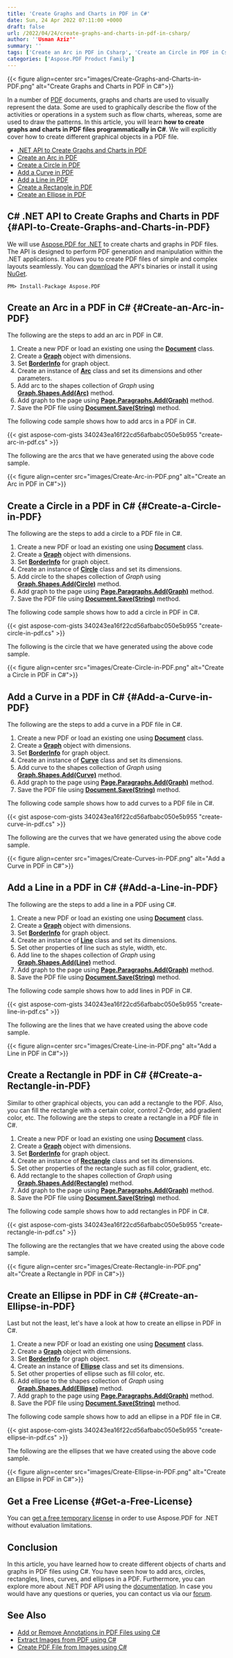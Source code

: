```yaml
---
title: 'Create Graphs and Charts in PDF in C#'
date: Sun, 24 Apr 2022 07:11:00 +0000
draft: false
url: /2022/04/24/create-graphs-and-charts-in-pdf-in-csharp/
author: ''Usman Aziz''
summary: ''
tags: ['Create an Arc in PDF in Csharp', 'Create an Circle in PDF in Csharp', 'Create an Ellipse in PDF in Csharp', 'Create an Line in PDF in Csharp', 'Create an Rectangle in PDF in Csharp', 'DotNet API to Create Graphs and Charts in PDF']
categories: ['Aspose.PDF Product Family']
---
```




{{< figure align=center src="images/Create-Graphs-and-Charts-in-PDF.png" alt="Create Graphs and Charts in PDF in C#">}}


In a number of [PDF][1] documents, graphs and charts are used to visually represent the data. Some are used to graphically describe the flow of the activities or operations in a system such as flow charts, whereas, some are used to draw the patterns. In this article, you will learn **how to create graphs and charts in PDF files programmatically in C#**. We will explicitly cover how to create different graphical objects in a PDF file.

*   [.NET API to Create Graphs and Charts in PDF][2]
*   [Create an Arc in PDF][3]
*   [Create a Circle in PDF][4]
*   [Add a Curve in PDF][5]
*   [Add a Line in PDF][6]
*   [Create a Rectangle in PDF][7]
*   [Create an Ellipse in PDF][8]

## C# .NET API to Create Graphs and Charts in PDF {#API-to-Create-Graphs-and-Charts-in-PDF}

We will use [Aspose.PDF for .NET][9] to create charts and graphs in PDF files. The API is designed to perform PDF generation and manipulation within the .NET applications. It allows you to create PDF files of simple and complex layouts seamlessly. You can [download][10] the API's binaries or install it using [NuGet][11].

```
PM> Install-Package Aspose.PDF
```

## Create an Arc in a PDF in C# {#Create-an-Arc-in-PDF}

The following are the steps to add an arc in PDF in C#.

1.  Create a new PDF or load an existing one using the **[Document][12]** class.
2.  Create a **[Graph][13]** object with dimensions.
3.  Set **[BorderInfo][14]** for graph object.
4.  Create an instance of **[Arc][15]** class and set its dimensions and other parameters.
5.  Add arc to the shapes collection of _Graph_ using **[Graph.Shapes.Add(Arc)][16]** method.
6.  Add graph to the page using **[Page.Paragraphs.Add(Graph)][17]** method.
7.  Save the PDF file using **[Document.Save(String)][18]** method.

The following code sample shows how to add arcs in a PDF in C#.

{{< gist aspose-com-gists 340243ea16f22cd56afbabc050e5b955 "create-arc-in-pdf.cs" >}}

The following are the arcs that we have generated using the above code sample.



{{< figure align=center src="images/Create-Arc-in-PDF.png" alt="Create an Arc in PDF in C#">}}


## Create a Circle in a PDF in C# {#Create-a-Circle-in-PDF}

The following are the steps to add a circle to a PDF file in C#.

1.  Create a new PDF or load an existing one using **[Document][19]** class.
2.  Create a **[Graph][20]** object with dimensions.
3.  Set ****[BorderInfo][21]**** for graph object.
4.  Create an instance of **[Circle][22]** class and set its dimensions.
5.  Add circle to the shapes collection of _Graph_ using **[Graph.Shapes.Add(Circle)][23]** method.
6.  Add graph to the page using **[Page.Paragraphs.Add(Graph)][24]** method.
7.  Save the PDF file using **[Document.Save(String)][25]** method.

The following code sample shows how to add a circle in PDF in C#.

{{< gist aspose-com-gists 340243ea16f22cd56afbabc050e5b955 "create-circle-in-pdf.cs" >}}

The following is the circle that we have generated using the above code sample.



{{< figure align=center src="images/Create-Circle-in-PDF.png" alt="Create a Circle in PDF in C#">}}


## Add a Curve in a PDF in C# {#Add-a-Curve-in-PDF}

The following are the steps to add a curve in a PDF file in C#.

1.  Create a new PDF or load an existing one using **[Document][26]** class.
2.  Create a **[Graph][27]** object with dimensions.
3.  Set ****[BorderInfo][28]**** for graph object.
4.  Create an instance of **[Curve][29]** class and set its dimensions.
5.  Add curve to the shapes collection of _Graph_ using **[Graph.Shapes.Add(Curve)][30]** method.
6.  Add graph to the page using **[Page.Paragraphs.Add(Graph)][31]** method.
7.  Save the PDF file using **[Document.Save(String)][32]** method.

The following code sample shows how to add curves to a PDF file in C#.

{{< gist aspose-com-gists 340243ea16f22cd56afbabc050e5b955 "create-curve-in-pdf.cs" >}}

The following are the curves that we have generated using the above code sample.



{{< figure align=center src="images/Create-Curves-in-PDF.png" alt="Add a Curve in PDF in C#">}}


## Add a Line in a PDF in C# {#Add-a-Line-in-PDF}

The following are the steps to add a line in a PDF using C#.

1.  Create a new PDF or load an existing one using **[Document][33]** class.
2.  Create a **[Graph][34]** object with dimensions.
3.  Set ****[BorderInfo][35]**** for graph object.
4.  Create an instance of **[Line][36]** class and set its dimensions.
5.  Set other properties of line such as style, width, etc.
6.  Add line to the shapes collection of _Graph_ using **[Graph.Shapes.Add(Line)][37]** method.
7.  Add graph to the page using **[Page.Paragraphs.Add(Graph)][38]** method.
8.  Save the PDF file using **[Document.Save(String)][39]** method.

The following code sample shows how to add lines in PDF in C#.

{{< gist aspose-com-gists 340243ea16f22cd56afbabc050e5b955 "create-line-in-pdf.cs" >}}

The following are the lines that we have created using the above code sample.



{{< figure align=center src="images/Create-Line-in-PDF.png" alt="Add a Line in PDF in C#">}}


## Create a Rectangle in PDF in C# {#Create-a-Rectangle-in-PDF}

Similar to other graphical objects, you can add a rectangle to the PDF. Also, you can fill the rectangle with a certain color, control Z-Order, add gradient color, etc. The following are the steps to create a rectangle in a PDF file in C#.

1.  Create a new PDF or load an existing one using **[Document][40]** class.
2.  Create a **[Graph][41]** object with dimensions.
3.  Set ****[BorderInfo][42]**** for graph object.
4.  Create an instance of **[Rectangle][43]** class and set its dimensions.
5.  Set other properties of the rectangle such as fill color, gradient, etc.
6.  Add rectangle to the shapes collection of _Graph_ using **[Graph.Shapes.Add(Rectangle)][44]** method.
7.  Add graph to the page using **[Page.Paragraphs.Add(Graph)][45]** method.
8.  Save the PDF file using **[Document.Save(String)][46]** method.

The following code sample shows how to add rectangles in PDF in C#.

{{< gist aspose-com-gists 340243ea16f22cd56afbabc050e5b955 "create-rectangle-in-pdf.cs" >}}

The following are the rectangles that we have created using the above code sample.



{{< figure align=center src="images/Create-Rectangle-in-PDF.png" alt="Create a Rectangle in PDF in C#">}}


## Create an Ellipse in PDF in C# {#Create-an-Ellipse-in-PDF}

Last but not the least, let's have a look at how to create an ellipse in PDF in C#.

1.  Create a new PDF or load an existing one using **[Document][47]** class.
2.  Create a **[Graph][48]** object with dimensions.
3.  Set ****[BorderInfo][49]**** for graph object.
4.  Create an instance of **[Ellipse][50]** class and set its dimensions.
5.  Set other properties of ellipse such as fill color, etc.
6.  Add ellipse to the shapes collection of _Graph_ using **[Graph.Shapes.Add(Ellipse)][51]** method.
7.  Add graph to the page using **[Page.Paragraphs.Add(Graph)][52]** method.
8.  Save the PDF file using **[Document.Save(String)][53]** method.

The following code sample shows how to add an ellipse in a PDF file in C#.

{{< gist aspose-com-gists 340243ea16f22cd56afbabc050e5b955 "create-ellipse-in-pdf.cs" >}}

The following are the ellipses that we have created using the above code sample.



{{< figure align=center src="images/Create-Ellipse-in-PDF.png" alt="Create an Ellipse in PDF in C#">}}


## Get a Free License {#Get-a-Free-License}

You can [get a free temporary license][54] in order to use Aspose.PDF for .NET without evaluation limitations.

## Conclusion

In this article, you have learned how to create different objects of charts and graphs in PDF files using C#. You have seen how to add arcs, circles, rectangles, lines, curves, and ellipses in a PDF. Furthermore, you can explore more about .NET PDF API using the [documentation][55]. In case you would have any questions or queries, you can contact us via our [forum][56].

## See Also

*   [Add or Remove Annotations in PDF Files using C#][57]
*   [Extract Images from PDF using C#][58]
*   [Create PDF File from Images using C#][59]




[1]: https://docs.fileformat.com/pdf/
[2]: #API-to-Create-Graphs-and-Charts-in-PDF
[3]: #Create-an-Arc-in-PDF
[4]: #Create-a-Circle-in-PDF
[5]: #Add-a-Curve-in-PDF
[6]: #Add-a-Line-in-PDF
[7]: #Create-a-Rectangle-in-PDF
[8]: #Create-an-Ellipse-in-PDF
[9]: https://products.aspose.com/pdf/net/
[10]: https://downloads.aspose.com/pdf/net/
[11]: http://nuget.org/packages/Aspose.PDF
[12]: https://apireference.aspose.com/pdf/net/aspose.pdf/document
[13]: https://apireference.aspose.com/pdf/net/aspose.pdf.drawing/graph
[14]: https://apireference.aspose.com/pdf/net/aspose.pdf/borderinfo
[15]: https://apireference.aspose.com/pdf/net/aspose.pdf.drawing/arc
[16]: https://apireference.aspose.com/pdf/net/aspose.pdf.drawing/graph/properties/shapes
[17]: https://apireference.aspose.com/pdf/net/aspose.pdf/page/properties/paragraphs
[18]: https://apireference.aspose.com/pdf/net/aspose.pdf.document/save/methods/5
[19]: https://apireference.aspose.com/pdf/net/aspose.pdf/document
[20]: https://apireference.aspose.com/pdf/net/aspose.pdf.drawing/graph
[21]: https://apireference.aspose.com/pdf/net/aspose.pdf/borderinfo
[22]: https://apireference.aspose.com/pdf/net/aspose.pdf.drawing/circle
[23]: https://apireference.aspose.com/pdf/net/aspose.pdf.drawing/graph/properties/shapes
[24]: https://apireference.aspose.com/pdf/net/aspose.pdf/page/properties/paragraphs
[25]: https://apireference.aspose.com/pdf/net/aspose.pdf.document/save/methods/5
[26]: https://apireference.aspose.com/pdf/net/aspose.pdf/document
[27]: https://apireference.aspose.com/pdf/net/aspose.pdf.drawing/graph
[28]: https://apireference.aspose.com/pdf/net/aspose.pdf/borderinfo
[29]: https://apireference.aspose.com/pdf/net/aspose.pdf.drawing/curve
[30]: https://apireference.aspose.com/pdf/net/aspose.pdf.drawing/graph/properties/shapes
[31]: https://apireference.aspose.com/pdf/net/aspose.pdf/page/properties/paragraphs
[32]: https://apireference.aspose.com/pdf/net/aspose.pdf.document/save/methods/5
[33]: https://apireference.aspose.com/pdf/net/aspose.pdf/document
[34]: https://apireference.aspose.com/pdf/net/aspose.pdf.drawing/graph
[35]: https://apireference.aspose.com/pdf/net/aspose.pdf/borderinfo
[36]: https://apireference.aspose.com/pdf/net/aspose.pdf.drawing/line
[37]: https://apireference.aspose.com/pdf/net/aspose.pdf.drawing/graph/properties/shapes
[38]: https://apireference.aspose.com/pdf/net/aspose.pdf/page/properties/paragraphs
[39]: https://apireference.aspose.com/pdf/net/aspose.pdf.document/save/methods/5
[40]: https://apireference.aspose.com/pdf/net/aspose.pdf/document
[41]: https://apireference.aspose.com/pdf/net/aspose.pdf.drawing/graph
[42]: https://apireference.aspose.com/pdf/net/aspose.pdf/borderinfo
[43]: https://apireference.aspose.com/pdf/net/aspose.pdf.drawing/rectangle
[44]: https://apireference.aspose.com/pdf/net/aspose.pdf.drawing/graph/properties/shapes
[45]: https://apireference.aspose.com/pdf/net/aspose.pdf/page/properties/paragraphs
[46]: https://apireference.aspose.com/pdf/net/aspose.pdf.document/save/methods/5
[47]: https://apireference.aspose.com/pdf/net/aspose.pdf/document
[48]: https://apireference.aspose.com/pdf/net/aspose.pdf.drawing/graph
[49]: https://apireference.aspose.com/pdf/net/aspose.pdf/borderinfo
[50]: https://apireference.aspose.com/pdf/net/aspose.pdf.drawing/ellipse
[51]: https://apireference.aspose.com/pdf/net/aspose.pdf.drawing/graph/properties/shapes
[52]: https://apireference.aspose.com/pdf/net/aspose.pdf/page/properties/paragraphs
[53]: https://apireference.aspose.com/pdf/net/aspose.pdf.document/save/methods/5
[54]: https://purchase.aspose.com/temporary-license
[55]: https://docs.aspose.com/pdf/net/
[56]: https://forum.aspose.com/
[57]: https://blog.aspose.com/2021/01/04/add-or-remove-annotations-in-pdf-using-csharp/
[58]: https://blog.aspose.com/2021/06/15/extract-images-from-pdf-in-csharp/
[59]: https://blog.aspose.com/2021/04/20/create-pdf-from-images-using-csharp/




